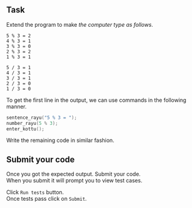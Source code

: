## Task

Extend the program to make _the computer type as follows_.

```
5 % 3 = 2
4 % 3 = 1
3 % 3 = 0
2 % 3 = 2
1 % 3 = 1

5 / 3 = 1
4 / 3 = 1
3 / 3 = 1
2 / 3 = 0
1 / 3 = 0

``` 

To get the first line in the output, we can use commands in the following manner.  
```C
sentence_rayu("5 % 3 = ");
number_rayu(5 % 3);
enter_kottu();
```
Write the remaining code in similar fashion.  

## Submit your code
Once you got the expected output. Submit your code.  
When you submit it will prompt you to view test cases.   

Click `Run tests` button.  
Once tests pass click on `Submit`.
